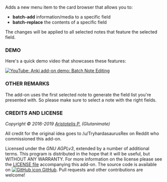 <!-- BANNER -->

Adds a new menu item to the card browser that allows you to:

- **batch-add** information/media to a specific field
- **batch-replace** the contents of a specific field

The changes will be applied to all selected notes that feature the selected field.

### DEMO

Here's a quick demo video that showcases these features:

[![YouTube: Anki add-on demo: Batch Note Editing](https://i.ytimg.com/vi/iCZzcSnAeH4/mqdefault.jpg)](https://youtu.be/iCZzcSnAeH4)

### OTHER REMARKS

The add-on uses the first selected note to generate the field list you're presented with. So please make sure to select a note with the right fields.

<!-- CHANGELOG -->

<!-- SUPPORT -->

### CREDITS AND LICENSE

*Copyright © 2016-2019 [Aristotelis P.](https://glutanimate.com/)  (Glutanimate)*

All credit for the original idea goes to /u/TryhardasaurusRex on Reddit who commissioned this add-on.

Licensed under the _GNU AGPLv3_, extended by a number of additional terms. This program is distributed in the hope that it will be useful, but WITHOUT ANY WARRANTY. For more information on the license please see the [LICENSE file](https://github.com/glutanimate/batch-editing/blob/master/LICENSE) accompanying this add-on. The source code is available on [![GitHub icon](https://glutanimate.com/logos/github.svg) GitHub](https://github.com/glutanimate/batch-editing). Pull requests and other contributions are welcome!

<!-- RESOURCES -->

<!-- FUNDING -->
